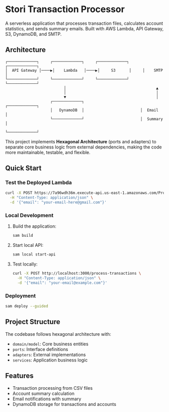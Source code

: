 # Stori Transaction Processor

A serverless application that processes transaction files, calculates account statistics, and sends summary emails. Built with AWS Lambda, API Gateway, S3, DynamoDB, and SMTP.

## Architecture

```
┌─────────────┐     ┌─────────────┐     ┌─────────────┐     ┌─────────────┐
│  API Gateway │────▶│    Lambda   │────▶│     S3      │     │    SMTP     │
└─────────────┘     └─────────────┘     └─────────────┘     └─────────────┘
                          │                                        ▲
                          │                                        │
                          ▼                                        │
                    ┌─────────────┐                         ┌─────────────┐
                    │   DynamoDB  │                         │  Email      │
                    └─────────────┘                         │  Summary    │
                                                            └─────────────┘
```

This project implements **Hexagonal Architecture** (ports and adapters) to separate core business logic from external dependencies, making the code more maintainable, testable, and flexible.

## Quick Start

### Test the Deployed Lambda

```bash
curl -X POST https://7a96wdh36m.execute-api.us-east-1.amazonaws.com/Prod/process-transactions/ \
  -H "Content-Type: application/json" \
  -d '{"email": "your-email-here@gmail.com"}'
```

### Local Development

1. Build the application:
   ```bash
   sam build
   ```

2. Start local API:
   ```bash
   sam local start-api
   ```

3. Test locally:
   ```bash
   curl -X POST http://localhost:3000/process-transactions \
     -H "Content-Type: application/json" \
     -d '{"email": "your-email@example.com"}'
   ```

### Deployment

```bash
sam deploy --guided
```

## Project Structure

The codebase follows hexagonal architecture with:
- `domain/model`: Core business entities
- `ports`: Interface definitions
- `adapters`: External implementations
- `services`: Application business logic

## Features

- Transaction processing from CSV files
- Account summary calculation
- Email notifications with summary
- DynamoDB storage for transactions and accounts
